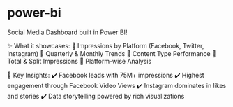 # power-bi
Social Media Dashboard built in Power BI!

✨ What it showcases: 🔹 Impressions by Platform (Facebook, Twitter, Instagram)
🔹 Quarterly & Monthly Trends
🔹 Content Type Performance
🔹 Total & Split Impressions
🔹 Platform-wise Analysis

📌 Key Insights: ✔️ Facebook leads with 75M+ impressions
✔️ Highest engagement through Facebook Video Views
✔️ Instagram dominates in likes and stories
✔️ Data storytelling powered by rich visualizations
